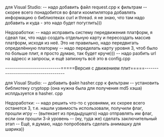 для Visual Studio: 
	-- надо добавить файл request.cpp к фильтрам
	-- скорее всего понадобится во флаги коомпилятора добавлять информацию о библиотеках curl и 	 thread. я не знаю, что там надо добавить и куда - это надо будет погуглить)))

Недоработки:
	-- надо исправить систему передвижения платформ, я сдеал так, что надо создать отдельную карту 		и пересоздать массив платформ, исходя из неё. Это не правильно, надо передвигать 				определённую платорму
	-- надо переделать карту уровня 3, чтоб было по больше плит, я просто думаю, так будет круче)))
	-- надо разбить url на адресс и запросы, и ещё запихнуть всё это в config.cpp


----------------------------=====Версия с движением плит=====-------------------------------------

для Visual Studio:
	-- добавить файл hasher.cpp к фильтрам
	-- установить библиотеку cryptopp (она нужна была для получения md5 хэша) исплдьзуется в hasher.	cpp

Недоработки:
	-- надо решить что-то с уровнями, их скорее всего останется 3, т.е. нашли узвимость					использовали,  получили флаг, прошли игру
	-- (вытекает из предыдущего) надо отправлять им флаг, если они прошли 3-й уровень
	-- (ну, туда же) сделать заключительный этап
	-- Ещё, я думаю, надо попробовать сделать анимашку для шарика))
